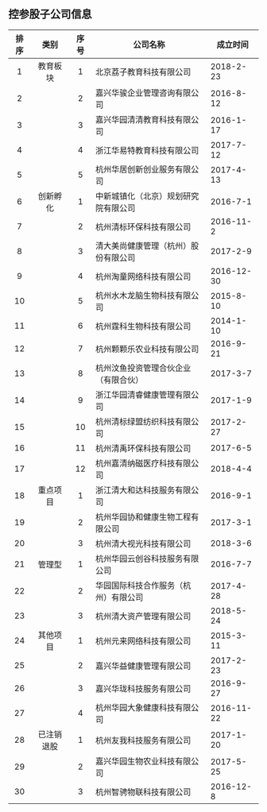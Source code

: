## 控参股子公司信息

|排序|类别|序号|公司名称|成立时间|
|:--:|:---:|:--:|----|----|
|1|教育板块|1|北京荔子教育科技有限公司|2018-2-23|
|2||2|嘉兴华骏企业管理咨询有限公司|2016-8-12|
|3||3|嘉兴华园清清教育科技有限公司|2016-1-17|
|4||4|浙江华易特教育科技有限公司|2017-7-12|
|5||5|杭州华居创新创业服务有限公司|2017-4-13|
|6|创新孵化|1|中新城镇化（北京）规划研究院有限公司|2016-7-1|
|7||2|杭州清标环保科技有限公司|2016-11-2|
|8||3|清大美尚健康管理（杭州）股份有限公司|2017-2-9|
|9||4|杭州淘童网络科技有限公司|2016-12-30|
|10||5|杭州水木龙脑生物科技有限公司|2015-8-10|
|11||6|杭州霆科生物科技有限公司|2014-1-10|
|12||7|杭州颗颗乐农业科技有限公司|2016-9-21|
|13||8|杭州汶鱼投资管理合伙企业（有限合伙）|2017-3-7|
|14||9|浙江华园清睿健康管理有限公司|2017-1-9|
|15||10|杭州清标绿盟纺织科技有限公司|2017-2-27|
|16||11|杭州清禹环保科技有限公司|2017-6-5|
|17||12|杭州嘉清纳磁医疗科技有限公司|2018-4-4|
|18|重点项目|1|浙江清大和达科技服务有限公司|2016-9-1|
|19||2|杭州华园协和健康生物工程有限公司|2017-3-1|
|20||3|杭州清大视光科技有限公司|2018-3-6|
|21|管理型|1|杭州华园云创谷科技服务有限公司|2016-7-7|
|22||2|华园国际科技合作服务（杭州）有限公司|2017-4-28|
|23||3|杭州清大资产管理有限公司|2018-5-24|
|24|其他项目|1|杭州元来网络科技有限公司|2015-3-11|
|25||2|嘉兴华益健康管理有限公司|2017-2-23|
|26||3|嘉兴华珑科技服务有限公司|2016-9-27|
|27||4|杭州华园大象健康科技有限公司|2016-11-22|
|28|已注销退股|1|杭州友我科技服务有限公司|2017-1-20|
|29||2|嘉兴华园生物农业科技有限公司|2017-5-25|
|30||3|杭州智骋物联科技有限公司|2016-12-8|

